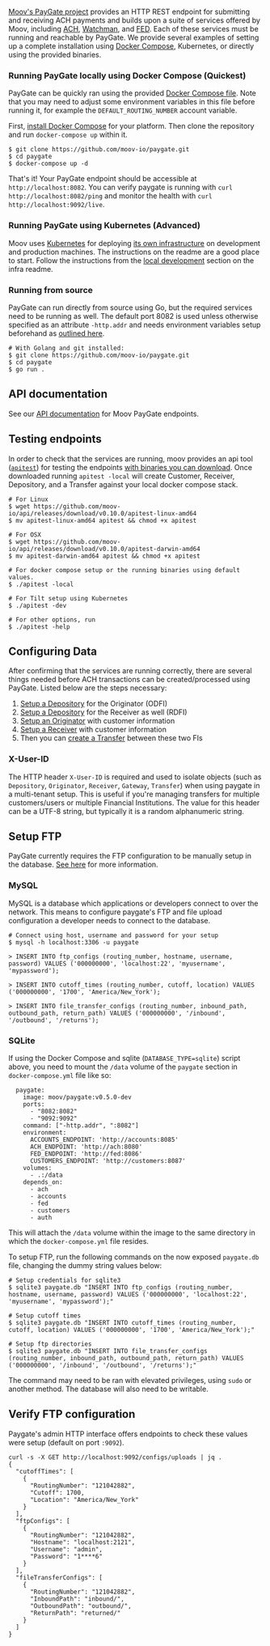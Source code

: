 [Moov's PayGate project](https://github.com/moov-io/paygate) provides an HTTP REST endpoint for submitting and receiving ACH payments and builds upon a suite of services offered by Moov, including [ACH](https://github.com/moov-io/ach), [Watchman](https://github.com/moov-io/watchman), and [FED](https://github.com/moov-io/fed). Each of these services must be running and reachable by PayGate. We provide several examples of setting up a complete installation using [Docker Compose](https://docs.docker.com/compose/), Kubernetes, or directly using the provided binaries.

### Running PayGate locally using Docker Compose (Quickest)

PayGate can be quickly ran using the provided [Docker Compose file](https://github.com/moov-io/paygate/blob/master/docker-compose.yml). Note that you may need to adjust some environment variables in this file before running it, for example the `DEFAULT_ROUTING_NUMBER` account variable.

First, [install Docker Compose](https://docs.docker.com/compose/install/) for your platform.  Then clone the repository and run `docker-compose up` within it.

```
$ git clone https://github.com/moov-io/paygate.git
$ cd paygate
$ docker-compose up -d
```

That's it! Your PayGate endpoint should be accessible at `http://localhost:8082`. You can verify paygate is running with `curl http://localhost:8082/ping` and monitor the health with `curl http://localhost:9092/live`.

### Running PayGate using Kubernetes (Advanced)

Moov uses [Kubernetes](https://kubernetes.io/) for deploying [its own infrastructure](https://github.com/moov-io/infra) on development and production machines.  The instructions on the readme are a good place to start.  Follow the instructions from the [local development](https://github.com/moov-io/infra#local-development) section on the infra readme.

### Running from source

PayGate can run directly from source using Go, but the required services need to be running as well. The default port 8082 is used unless otherwise specified as an attribute `-http.addr` and needs environment variables setup beforehand as [outlined here](https://github.com/moov-io/paygate#configuration).

```
# With Golang and git installed:
$ git clone https://github.com/moov-io/paygate.git
$ cd paygate
$ go run .
```

## API documentation

See our [API documentation](https://api.moov.io/apps/paygate/) for Moov PayGate endpoints.

## Testing endpoints

In order to check that the services are running, moov provides an api tool ([`apitest`](https://github.com/moov-io/api#apitest)) for testing the endpoints [with binaries you can download](https://github.com/moov-io/api/releases). Once downloaded running `apitest -local` will create Customer, Receiver, Depository, and a Transfer against your local docker compose stack.

```
# For Linux
$ wget https://github.com/moov-io/api/releases/download/v0.10.0/apitest-linux-amd64
$ mv apitest-linux-amd64 apitest && chmod +x apitest

# For OSX
$ wget https://github.com/moov-io/api/releases/download/v0.10.0/apitest-darwin-amd64
$ mv apitest-darwin-amd64 apitest && chmod +x apitest

# For docker compose setup or the running binaries using default values.
$ ./apitest -local

# For Tilt setup using Kubernetes
$ ./apitest -dev

# For other options, run
$ ./apitest -help
```

## Configuring Data

After confirming that the services are running correctly, there are several things needed before ACH transactions can be created/processed using PayGate.  Listed below are the steps necessary:

1. [Setup a Depository](https://api.moov.io/apps/paygate/#post-/depositories) for the Originator (ODFI)
1. [Setup a Depository](https://api.moov.io/apps/paygate/#post-/depositories) for the Receiver as well (RDFI)
1. [Setup an Originator](https://api.moov.io/apps/paygate/#post-/originators) with customer information
1. [Setup a Receiver](https://api.moov.io/apps/paygate/#post-/receivers) with customer information
1. Then you can [create a Transfer](https://api.moov.io/apps/paygate/#post-/transfers) between these two FIs

### X-User-ID

The HTTP header `X-User-ID` is required and used to isolate objects (such as `Depository`, `Originator`, `Receiver`, `Gateway`, `Transfer`) when using paygate in a multi-tenant setup. This is useful if you're managing transfers for multiple customers/users or multiple Financial Institutions. The value for this header can be a UTF-8 string, but typically it is a random alphanumeric string.

## Setup FTP

PayGate currently requires the FTP configuration to be manually setup in the database. [See here](https://github.com/moov-io/paygate/blob/master/docs/ach.md#uploads-of-merged-ach-files) for more information.

### MySQL

MySQL is a database which applications or developers connect to over the network. This means to configure paygate's FTP and file upload configuration a developer needs to connect to the database.

```
# Connect using host, username and password for your setup
$ mysql -h localhost:3306 -u paygate

> INSERT INTO ftp_configs (routing_number, hostname, username, password) VALUES ('000000000', 'localhost:22', 'myusername', 'mypassword');

> INSERT INTO cutoff_times (routing_number, cutoff, location) VALUES ('000000000', '1700', 'America/New_York');

> INSERT INTO file_transfer_configs (routing_number, inbound_path, outbound_path, return_path) VALUES ('000000000', '/inbound', '/outbound', '/returns');
```

### SQLite

If using the Docker Compose and sqlite (`DATABASE_TYPE=sqlite`) script above, you need to mount the `/data` volume of the `paygate` section in `docker-compose.yml` file like so:
```
  paygate:
    image: moov/paygate:v0.5.0-dev
    ports:
      - "8082:8082"
      - "9092:9092"
    command: ["-http.addr", ":8082"]
    environment:
      ACCOUNTS_ENDPOINT: 'http://accounts:8085'
      ACH_ENDPOINT: 'http://ach:8080'
      FED_ENDPOINT: 'http://fed:8086'
      CUSTOMERS_ENDPOINT: 'http://customers:8087'
    volumes:
      - .:/data
    depends_on:
      - ach
      - accounts
      - fed
      - customers
      - auth
```
This will attach the `/data` volume within the image to the same directory in which the `docker-compose.yml` file resides.

To setup FTP, run the following commands on the now exposed `paygate.db` file, changing the dummy string values below:
```
# Setup credentials for sqlite3
$ sqlite3 paygate.db "INSERT INTO ftp_configs (routing_number, hostname, username, password) VALUES ('000000000', 'localhost:22', 'myusername', 'mypassword');"

# Setup cutoff times
$ sqlite3 paygate.db "INSERT INTO cutoff_times (routing_number, cutoff, location) VALUES ('000000000', '1700', 'America/New_York');"

# Setup ftp directories
$ sqlite3 paygate.db "INSERT INTO file_transfer_configs (routing_number, inbound_path, outbound_path, return_path) VALUES ('000000000', '/inbound', '/outbound', '/returns');"
```
The command may need to be ran with elevated privileges, using `sudo` or another method. The database will also need to be writable.

## Verify FTP configuration

Paygate's admin HTTP interface offers endpoints to check these values were setup (default on port `:9092`).

```
curl -s -X GET http://localhost:9092/configs/uploads | jq .
{
  "cutoffTimes": [
    {
      "RoutingNumber": "121042882",
      "Cutoff": 1700,
      "Location": "America/New_York"
    }
  ],
  "ftpConfigs": [
    {
      "RoutingNumber": "121042882",
      "Hostname": "localhost:2121",
      "Username": "admin",
      "Password": "1****6"
    }
  ],
  "fileTransferConfigs": [
    {
      "RoutingNumber": "121042882",
      "InboundPath": "inbound/",
      "OutboundPath": "outbound/",
      "ReturnPath": "returned/"
    }
  ]
}
```
